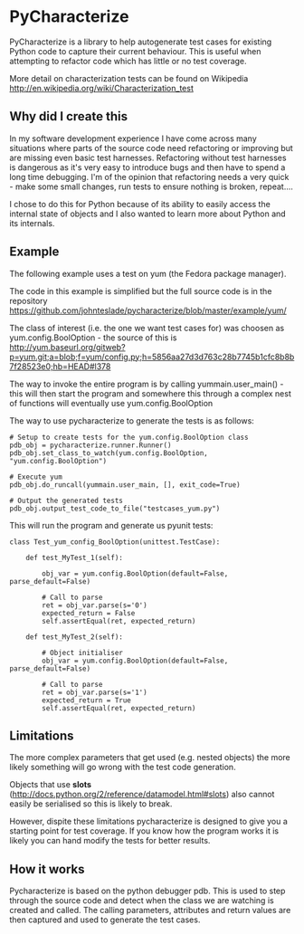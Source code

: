 PyCharacterize
==============

PyCharacterize is a library to help autogenerate test cases for existing Python code to capture their current behaviour.  This is useful when attempting to refactor code which has little or no test coverage.

More detail on characterization tests can be found on Wikipedia http://en.wikipedia.org/wiki/Characterization_test

Why did I create this
---------------------

In my software development experience I have come across many situations where parts of the source code need refactoring or improving but are missing even basic test harnesses.  Refactoring without test harnesses is dangerous as it's very easy to introduce bugs and then have to spend a long time debugging.  I'm of the opinion that refactoring needs a very quick - make some small changes, run tests to ensure nothing is broken, repeat....

I chose to do this for Python because of its ability to easily access the internal state of objects and I also wanted to learn more about Python and its internals.

Example
-------

The following example uses a test on yum (the Fedora package manager).

The code in this example is simplified but the full source code is in the repository https://github.com/johnteslade/pycharacterize/blob/master/example/yum/

The class of interest (i.e. the one we want test cases for) was choosen as yum.config.BoolOption - the source of this is http://yum.baseurl.org/gitweb?p=yum.git;a=blob;f=yum/config.py;h=5856aa27d3d763c28b7745b1cfc8b8b7f28523e0;hb=HEAD#l378

The way to invoke the entire program is by calling yummain.user_main() - this will then start the program and somewhere this through a complex nest of functions will eventually use yum.config.BoolOption

The way to use pycharacterize to generate the tests is as follows:

    # Setup to create tests for the yum.config.BoolOption class
    pdb_obj = pycharacterize.runner.Runner()
    pdb_obj.set_class_to_watch(yum.config.BoolOption, "yum.config.BoolOption")

    # Execute yum
    pdb_obj.do_runcall(yummain.user_main, [], exit_code=True)

    # Output the generated tests
    pdb_obj.output_test_code_to_file("testcases_yum.py")

This will run the program and generate us pyunit tests:

    class Test_yum_config_BoolOption(unittest.TestCase):
        
        def test_MyTest_1(self):
        
            obj_var = yum.config.BoolOption(default=False, parse_default=False)
            
            # Call to parse
            ret = obj_var.parse(s='0')
            expected_return = False
            self.assertEqual(ret, expected_return)
            
        def test_MyTest_2(self):
        
            # Object initialiser
            obj_var = yum.config.BoolOption(default=False, parse_default=False)
            
            # Call to parse
            ret = obj_var.parse(s='1')
            expected_return = True
            self.assertEqual(ret, expected_return)


Limitations
-----------

The more complex parameters that get used (e.g. nested objects) the more likely something will go wrong with the test code generation.

Objects that use __slots__ (http://docs.python.org/2/reference/datamodel.html#slots) also cannot easily be serialised so this is likely to break.

However, dispite these limitations pycharacterize is designed to give you a starting point for test coverage.  If you know how the program works it is likely you can hand modify the tests for better results.

How it works
------------

Pycharacterize is based on the python debugger pdb.  This is used to step through the source code and detect when the class we are watching is created and called.  The calling parameters, attributes and return values are then captured and used to generate the test cases.

